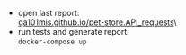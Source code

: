 - open last report:\
[qa101mis.github.io/pet-store.API_requests](https://qa101mis.github.io/pet-store.API_requests/)\
- run tests and generate report:\
```docker-compose up```